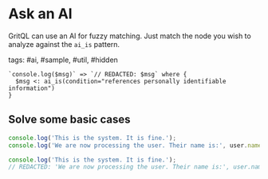 # Ask an AI

GritQL can use an AI for fuzzy matching. Just match the node you wish to analyze against the `ai_is` pattern.

tags: #ai, #sample, #util, #hidden

```grit
`console.log($msg)` => `// REDACTED: $msg` where {
  $msg <: ai_is(condition="references personally identifiable information")
}
```

## Solve some basic cases

```js
console.log('This is the system. It is fine.');
console.log('We are now processing the user. Their name is:', user.name);
```

```ts
console.log('This is the system. It is fine.');
// REDACTED: 'We are now processing the user. Their name is:', user.name;
```

